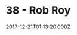 ---
title: "38 - Rob Roy"
date: "2017-12-21T01:13:20.000Z"
type: podcast
tags:
  - podcast
audioUrl: "https://episodes.hunchpig.audio/0038.mp3"
summary: |
  Ian and Matt talk.
          Contact us at http://twitter.com/hunchpig for sponsorship opportunities.
          Our next sponsorship is available for $24!
---